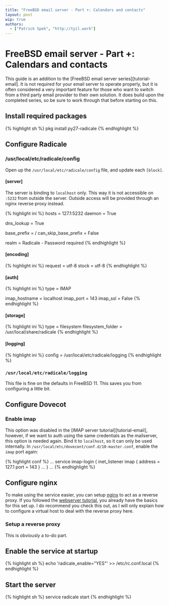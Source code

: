 ```yaml
---
title: "FreeBSD email server - Part +: Calendars and contacts"
layout: post
wip: true
authors:
  - ["Patrick Spek", "http://tyil.work"]
---
```


# FreeBSD email server - Part +: Calendars and contacts
This guide is an addition to the [FreeBSD email server series][tutorial-email].
It is not required for your email server to operate properly, but it is often
considered a very important feature for those who want to switch from a third
party email provider to their own solution. It does build upon the completed
series, so be sure to work through that before starting on this.

## Install required packages
{% highlight sh %}
pkg install py27-radicale
{% endhighlight %}

## Configure Radicale
### /usr/local/etc/radicale/config
Open up the `/usr/local/etc/radicale/config` file, and update each `[block]`.

#### [server]
The server is binding to `localhost` only. This way it is not accessible on
`:5232` from outside the server. Outside access will be provided through an
nginx reverse proxy instead.

{% highlight ini %}
hosts = 127.1:5232
daemon = True

dns_lookup = True

base_prefix = /
can_skip_base_prefix = False

realm = Radicale - Password required
{% endhighlight %}

#### [encoding]
{% highlight ini %}
request = utf-8
stock = utf-8
{% endhighlight %}

#### [auth]
{% highlight ini %}
type = IMAP

imap_hostname = localhost
imap_port = 143
imap_ssl = False
{% endhighlight %}

#### [storage]
{% highlight ini %}
type = filesystem
filesystem_folder = /usr/local/share/radicale
{% endhighlight %}

#### [logging]
{% highlight ini %}
config = /usr/local/etc/radicale/logging
{% endhighlight %}

### `/usr/local/etc/radicale/logging`
This file is fine on the defaults in FreeBSD 11. This saves you from
configuring a little bit.

## Configure Dovecot
### Enable imap
This option was disabled in the [IMAP server tutorial][tutorial-email],
however, if we want to auth using the same credentials as the mailserver, this
option is needed again. Bind it to `localhost`, so it can only be used
internally. In `/usr/local/etc/dovecont/conf.d/10-master.conf`, enable the
`imap` port again:

{% highlight conf %}
...
service imap-login {
    inet_listener imap {
        address = 127.1
        port = 143
    }
    ...
}
...
{% endhighlight %}

## Configure nginx
To make using the service easier, you can setup [nginx][nginx] to act as a
reverse proxy. If you followed the [webserver tutorial][tutorial-webserver],
you already have the basics for this set up. I do recommend you check this out,
as I will only explain how to configure a virtual host to deal with the reverse
proxy here.

### Setup a reverse proxy
This is obviously a to-do part.

## Enable the service at startup
{% highlight sh %}
echo 'radicale_enable="YES"' >> /etc/rc.conf.local
{% endhighlight %}

## Start the server
{% highlight sh %}
service radicale start
{% endhighlight %}

[nginx]: #
[tutorial-imap]: #
[tutorial-webserver]: #

